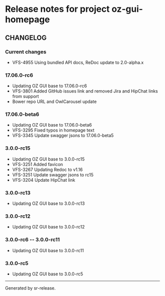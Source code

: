 # Release notes for project oz-gui-homepage


CHANGELOG
---------

### Current changes

* VFS-4955 Using bundled API docs, ReDoc update to 2.0-alpha.x


### 17.06.0-rc6

* Updating OZ GUI base to 17.06.0-rc6
* VFS-3801 Added GitHub issues link and removed Jira and HipChat links from support
* Bower repo URL and OwlCarousel update


### 17.06.0-beta6

* Updating OZ GUI base to 17.06.0-beta6
* VFS-3295 Fixed typos in homepage text
* VFS-3345 Update swagger jsons to 17.06.0-beta5

### 3.0.0-rc15

* Updating OZ GUI base to 3.0.0-rc15
* VFS-3251 Added favicon
* VFS-3267 Updating Redoc to v1.16
* VFS-3251 Update swagger jsons to rc15
* VFS-3204 Update HipChat link


### 3.0.0-rc13

* Updating OZ GUI base to 3.0.0-rc13


### 3.0.0-rc12

* Updating OZ GUI base to 3.0.0-rc12


### 3.0.0-rc6 -- 3.0.0-rc11

* Updating OZ GUI base to 3.0.0-rc11


### 3.0.0-rc5

* Updating OZ GUI base to 3.0.0-rc5




________

Generated by sr-release. 
